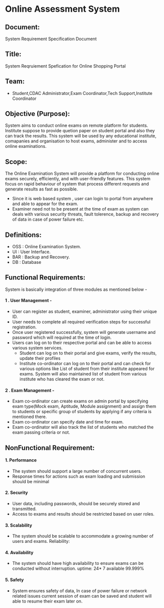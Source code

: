 # Online Assessment System
## Document:
System Requirement Specification Document

## Title:
System Reqruiement Spefication for Online Shopping Portal
## Team:
- Student,CDAC Administrator,Exam Coordinator,Tech Support,Institute Coordinator
## Objective (Purpose):
  System aims to conduct online exams on remote platform for students. Institute suppose to provide quetion paper on student portal and also they can track the results. This system will be used by any educational institute, comapanies and organisation to host exams, administer and to access online examinations.
## Scope:
  The Online Examination System will provide a platform for conducting online exams securely, efficiently, and with user-friendly features. This system focus on rapid behaviour of system that process different requests and generate results as fast as possible.
  - Since it is web based system , user can login to portal from anywhere and able to appear for the exam.
  - Examiner need not to be present at the time of exam as system can deals with various security threats, fault tolerence, backup and recovery of data in case of power failure etc.  
## Definitions:
  - OSS : Online Examination System.
  - UI  : User Interface.
  - BAR : Backup and Recovery.
  - DB  : Database

## Functional Requirements:
  System is basically integration of three modules as mentioned below -
  #### 1 . User Management -
  - User can register as student, examiner, administrator using their unique ID.
  - User needs to complete all required verification steps for successful registration.
  - Once user registered successfully, system will generate username and password which will required at the time of login.
  - Users can log on to their respective portal and can be able to access various system services.
      - Student can log on to their portal and give exams, verify the results, update their profiles
      - Institute co-ordinator can log on to their portal and can check for various options like List of student from their institute appeared for exams. System will also maintained list of student from various institute who has cleared the exam or not.
  #### 2 . Exam Management -
  - Exam co-ordinator can create exams on admin portal by specifying exam type(Mock exam, Aptitude, Module assignment) and assign them to students or specific group of students by applying if any criteria is mentioned there.
  - Exam co-ordinator can specify date and time for exam.
  - Exam co-ordinator will also track the list of students who matched the exam passing criteria or not.
     
## NonFunctional Requirement:

#### 1. Performance
- The system should support a large number of concurrent users.
- Response times for actions such as exam loading and submission should be minimal
#### 2. Security
- User data, including passwords, should be securely stored and transmitted.
- Access to exams and results should be restricted based on user roles.
#### 3. Scalability
- The system should be scalable to accommodate a growing number of users and exams.
Reliability:
#### 4. Availability
- The system should have high availability to ensure exams can be conducted without interruption.
uptime: 24* 7 available 99.999%
#### 5. Safety
- System ensures safety of data, In case of power failure or network related issues current session of exam can be saved and student will able to resume their exam later on.
